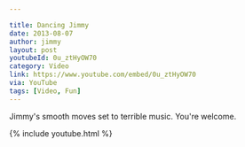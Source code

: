 ```yaml
---

title: Dancing Jimmy
date: 2013-08-07
author: jimmy
layout: post
youtubeId: 0u_ztHyOW70
category: Video
link: https://www.youtube.com/embed/0u_ztHyOW70
via: YouTube
tags: [Video, Fun]
---
```

Jimmy's smooth moves set to terrible music.  You're welcome. 

{% include youtube.html %}